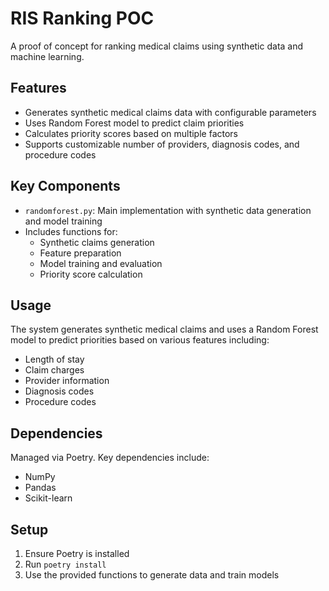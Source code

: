 # RIS Ranking POC

A proof of concept for ranking medical claims using synthetic data and machine learning.

## Features

- Generates synthetic medical claims data with configurable parameters
- Uses Random Forest model to predict claim priorities
- Calculates priority scores based on multiple factors
- Supports customizable number of providers, diagnosis codes, and procedure codes

## Key Components

- `randomforest.py`: Main implementation with synthetic data generation and model training
- Includes functions for:
  - Synthetic claims generation
  - Feature preparation
  - Model training and evaluation
  - Priority score calculation

## Usage

The system generates synthetic medical claims and uses a Random Forest model to predict priorities based on various features including:
- Length of stay
- Claim charges
- Provider information
- Diagnosis codes
- Procedure codes

## Dependencies

Managed via Poetry. Key dependencies include:
- NumPy
- Pandas
- Scikit-learn

## Setup

1. Ensure Poetry is installed
2. Run `poetry install`
3. Use the provided functions to generate data and train models
